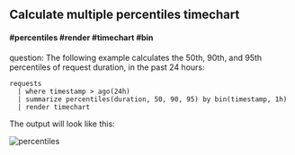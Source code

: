 ## Calculate multiple percentiles timechart
#### #percentiles #render #timechart #bin
<!-- article_id: 3107‎2017‏‎03827003 -->

question: The following example calculates the 50th, 90th, and 95th percentiles of request duration, in the past 24 hours:

```
requests 
  | where timestamp > ago(24h) 
  | summarize percentiles(duration, 50, 90, 95) by bin(timestamp, 1h) 
  | render timechart
```

The output will look like this:
<p><img src="~/examples/images/percentiles.png" alt="percentiles"></p>